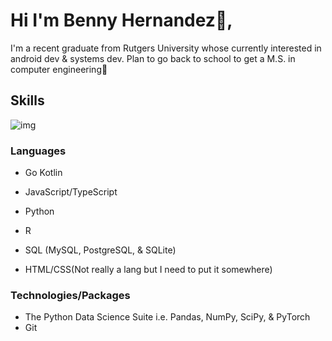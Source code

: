 # Hi I'm Benny Hernandez👋,
I'm a recent graduate from Rutgers University whose currently interested in android dev & systems dev.
Plan to go back to school to get a M.S. in computer engineering🔌


## Skills
![img](https://camo.githubusercontent.com/908a46646c0853eca8399a470b6e1d80b2e6b8404ce079ffb149ebba08180976/68747470733a2f2f696d672e736869656c64732e696f2f62616467652f6769742d2532334630353033332e7376673f7374796c653d666c6174266c6f676f3d676974266c6f676f436f6c6f723d7768697465)
### Languages
- Go
  Kotlin
- JavaScript/TypeScript
- Python

- R
- SQL (MySQL, PostgreSQL, & SQLite)
- HTML/CSS(Not really a lang but I need to put it somewhere)

### Technologies/Packages
- The Python Data Science Suite i.e. Pandas, NumPy, SciPy, & PyTorch
- Git

<!--
**Xenny-sudo/Xenny-sudo** is a ✨ _special_ ✨ repository because its `README.md` (this file) appears on your GitHub profile.

Here are some ideas to get you started:

- 🔭 I’m currently working on ...
- 🌱 I’m currently learning ...
- 👯 I’m looking to collaborate on ...
- 🤔 I’m looking for help with ...
- 💬 Ask me about ...
- 📫 How to reach me: ...
- 😄 Pronouns: ...
- ⚡ Fun fact: ...
-->
